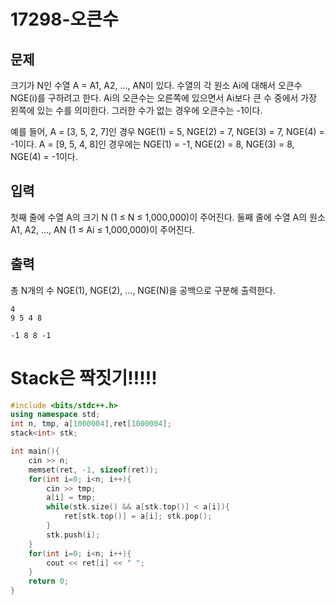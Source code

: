 # 17298-오큰수

## 문제

크기가 N인 수열 A = A1, A2, ..., AN이 있다. 수열의 각 원소 Ai에 대해서 오큰수 NGE(i)를 구하려고 한다. Ai의 오큰수는 오른쪽에 있으면서 Ai보다 큰 수 중에서 가장 왼쪽에 있는 수를 의미한다. 그러한 수가 없는 경우에 오큰수는 -1이다.

예를 들어, A = [3, 5, 2, 7]인 경우 NGE(1) = 5, NGE(2) = 7, NGE(3) = 7, NGE(4) = -1이다. A = [9, 5, 4, 8]인 경우에는 NGE(1) = -1, NGE(2) = 8, NGE(3) = 8, NGE(4) = -1이다.

## 입력

첫째 줄에 수열 A의 크기 N (1 ≤ N ≤ 1,000,000)이 주어진다. 둘째 줄에 수열 A의 원소 A1, A2, ..., AN (1 ≤ Ai ≤ 1,000,000)이 주어진다.

## 출력

총 N개의 수 NGE(1), NGE(2), ..., NGE(N)을 공백으로 구분해 출력한다.

```
4
9 5 4 8
```

`-1 8 8 -1`

# Stack은 짝짓기!!!!!

```cpp
#include <bits/stdc++.h>
using namespace std;
int n, tmp, a[1000004],ret[1000004];
stack<int> stk;

int main(){
    cin >> n;
    memset(ret, -1, sizeof(ret));
    for(int i=0; i<n; i++){
        cin >> tmp;
        a[i] = tmp;
        while(stk.size() && a[stk.top()] < a[i]){
            ret[stk.top()] = a[i]; stk.pop();
        }
        stk.push(i);
    }
    for(int i=0; i<n; i++){
        cout << ret[i] << " ";
    }
    return 0;
}
```
